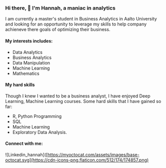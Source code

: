 ### Hi there, 👋 I'm Hannah, a maniac in analytics

I am currently a master's student in Business Analytics in Aalto University and looking for an opportunity to leverage my skills to help company achieneve there goals of optimizing their business. 

#### My interests includes: 
- Data Analytics 
- Business Analytics 
- Data Manipulation 
- Machine Learning 
- Mathematics

#### My hard skills 
Though I knew I wanted to be a business analyst, I have enjoyed Deep Learning, Machine Learning courses. Some hard skills that I have gained so far: 
- R, Python Programming 
- SQL 
- Machine Learning 
- Exploratory Data Analysis. 

#### Connect with me: 
![Linkedin_hannah]([https://myoctocat.com/assets/images/base-octocat.svg](https://cdn-icons-png.flaticon.com/512/174/174857.png)



<!--
**Hannah-Abi/Hannah-Abi** is a ✨ _special_ ✨ repository because its `README.md` (this file) appears on your GitHub profile

Here are some ideas to get you started:

- 🔭 I’m currently working on ...
- 🌱 I’m currently learning ...
- 👯 I’m looking to collaborate on ...
- 🤔 I’m looking for help with ...
- 💬 Ask me about ...
- 📫 How to reach me: ...
- 😄 Pronouns: ...
- ⚡ Fun fact: ...
-->
